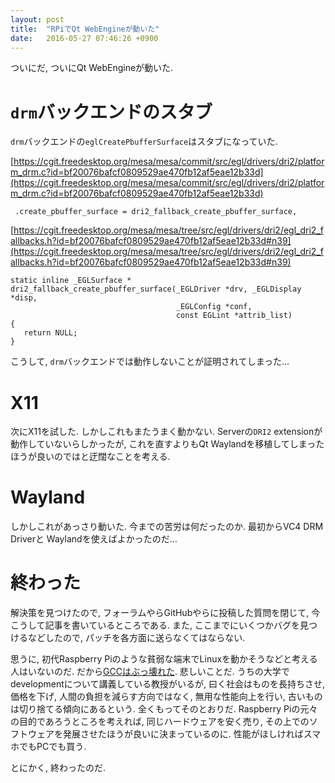 ```yaml
---
layout: post
title:  "RPiでQt WebEngineが動いた"
date:   2016-05-27 07:46:26 +0900
---
```

ついにだ, ついにQt WebEngineが動いた.

# `drm`バックエンドのスタブ
`drm`バックエンドの`eglCreatePbufferSurface`はスタブになっていた.

[https://cgit.freedesktop.org/mesa/mesa/commit/src/egl/drivers/dri2/platform_drm.c?id=bf20076bafcf0809529ae470fb12af5eae12b33d](https://cgit.freedesktop.org/mesa/mesa/commit/src/egl/drivers/dri2/platform_drm.c?id=bf20076bafcf0809529ae470fb12af5eae12b33d)

```
 .create_pbuffer_surface = dri2_fallback_create_pbuffer_surface,
```

[https://cgit.freedesktop.org/mesa/mesa/tree/src/egl/drivers/dri2/egl_dri2_fallbacks.h?id=bf20076bafcf0809529ae470fb12af5eae12b33d#n39](https://cgit.freedesktop.org/mesa/mesa/tree/src/egl/drivers/dri2/egl_dri2_fallbacks.h?id=bf20076bafcf0809529ae470fb12af5eae12b33d#n39)

```
static inline _EGLSurface *
dri2_fallback_create_pbuffer_surface(_EGLDriver *drv, _EGLDisplay *disp,
                                     _EGLConfig *conf,
                                     const EGLint *attrib_list)
{
   return NULL;
}
```

こうして, `drm`バックエンドでは動作しないことが証明されてしまった…

# X11
次にX11を試した. しかしこれもまたうまく動かない. Serverの`DRI2` extensionが動作していないらしかったが,
これを直すよりもQt Waylandを移植してしまったほうが良いのではと迂闊なことを考える.

# Wayland
しかしこれがあっさり動いた. 今までの苦労は何だったのか. 最初からVC4 DRM Driverと
Waylandを使えばよかったのだ…

# 終わった
解決策を見つけたので, フォーラムやらGitHubやらに投稿した質問を閉じて,
今こうして記事を書いているところである. また, ここまでにいくつかバグを見つけるなどしたので,
パッチを各方面に送らなくてはならない.

思うに, 初代Raspberry Piのような貧弱な端末でLinuxを動かそうなどと考える人はいないのだ.
だから[GCCはぶっ壊れた](https://twitter.com/173210/status/734871378415915011).
悲しいことだ. うちの大学でdevelopmentについて講義している教授がいるが,
曰く社会はものを長持ちさせ, 価格を下げ, 人間の負担を減らす方向ではなく,
無用な性能向上を行い, 古いものは切り捨てる傾向にあるという. 全くもってそのとおりだ.
Raspberry Piの元々の目的であろうところを考えれば, 同じハードウェアを安く売り,
その上でのソフトウェアを発展させたほうが良いに決まっているのに.
性能がほしければスマホでもPCでも買う.

とにかく, 終わったのだ.
